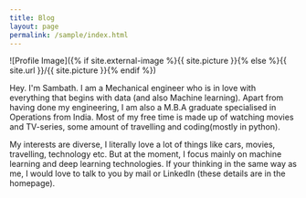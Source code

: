```yaml
---
title: Blog
layout: page
permalink: /sample/index.html
---
```

![Profile Image]({% if site.external-image %}{{ site.picture }}{% else %}{{ site.url }}/{{ site.picture }}{% endif %})

<p>Hey. I'm Sambath. I am a Mechanical engineer who is in love with everything that begins with data (and also Machine learning). Apart from having done my engineering, I am also a M.B.A graduate specialised in Operations from India. Most of my free time is made up of watching movies and TV-series, some amount of travelling and coding(mostly in python). </p>

<p> My interests are diverse, I literally love a lot of things like cars, movies, travelling, technology etc. But at the moment, I focus mainly on machine learning and deep learning technologies. If your thinking in the same way as me, I would love to talk to you by mail or LinkedIn (these details are in the homepage). </p> 

